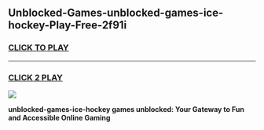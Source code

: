 
## Unblocked-Games-unblocked-games-ice-hockey-Play-Free-2f91i
<h3>
<a href="https://premium76.site?title=unblocked-games-ice-hockey&ref=18A1">CLICK TO PLAY</a></h3>
<hr>

<h3>
<a href="https://premium76.site?title=unblocked-games-ice-hockey&ref=18A1">CLICK 2 PLAY</a>
  
</h3>

<a href="https://premium76.site?title=unblocked-games-ice-hockey&ref=18A1"><img src="https://clearcache.store/games.png"></a>


**unblocked-games-ice-hockey games unblocked: Your Gateway to Fun and Accessible Online Gaming**
